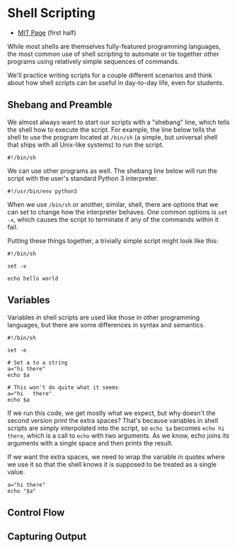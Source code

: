 # Shell Scripting

  - [MIT Page](https://missing.csail.mit.edu/2020/shell-tools/) (first half)

While most shells are themselves fully-featured programming languages, the most
common use of shell scripting to automate or tie together other programs using
relatively simple sequences of commands.

We'll practice writing scripts for a couple different scenarios and think about
how shell scripts can be useful in day-to-day life, even for students.

## Shebang and Preamble

We almost always want to start our scripts with a "shebang" line, which tells
the shell how to execute the script. For example, the line below tells the shell
to use the program located at `/bin/sh` (a simple, but universal shell that
ships with all Unix-like systems) to run the script.

```
#!/bin/sh
```

We can use other programs as well. The shebang line below will run the script
with the user's standard Python 3 interpreter.

```
#!/usr/bin/env python3
```

When we use `/bin/sh` or another, similar, shell, there are options that we can
set to change how the interpreter behaves. One common options is `set -x`, which
causes the script to terminate if any of the commands within it fail.

Putting these things together, a trivially simple script might look like this:

```
#!/bin/sh

set -x

echo hello world
```

## Variables

Variables in shell scripts are used like those in other programming languages,
but there are some differences in syntax and semantics.

```
#!/bin/sh

set -e

# Set a to a string
a="hi there"
echo $a

# This won't do quite what it seems
a="hi   there"
echo $a
```

If we run this code, we get mostly what we expect, but why doesn't the second
version print the extra spaces? That's because variables in shell scripts are
simply interpolated into the script, so `echo $a` becomes `echo hi   there`,
which is a call to `echo` with two arguments. As we know, echo joins its
arguments with a single space and then prints the result.

If we want the extra spaces, we need to wrap the variable in quotes where we use
it so that the shell knows it is supposed to be treated as a single value.

```
a="hi there"
echo "$a"
```

## Control Flow

## Capturing Output

